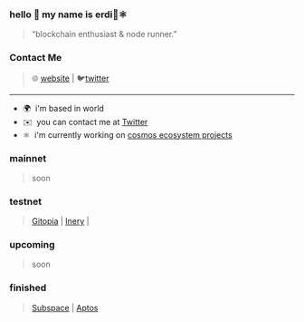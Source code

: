 ### hello 👋 my name is erdi👾⚛️
> “blockchain enthusiast & node runner.”
### Contact Me
> 🌐 [website](https://www.xyznodes.xyz) | 🐦[twitter](https://twitter.com/erdiningulu)

<hr />

* 🌍  i'm based in world
* ✉️  you can contact me at [Twitter](https://twitter.com/erdiningulu)
* ⚛️  i'm currently working on [cosmos ecosystem projects](https://cosmos.network/ecosystem/apps)

### mainnet
> soon
### testnet
> [Gitopia](https://gitopia.explorers.guru/validator/gitopiavaloper1qvf9ge9jhf8d0gf72mce4ptty95ecfs8up22qp) | [Inery](https://explorer.inery.io/master-nodes/account_info/?name=dogubey) | 
### upcoming
> soon
### finished
> [Subspace](https://subspace.network/) | [Aptos](https://aptoslabs.com/)

